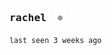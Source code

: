 ### <samp>rachel</samp> &nbsp; [<img height="20" src="https://raw.githubusercontent.com/rachel-ng/rachel-ng/main/src/etc/img.svg" alt="inactive"/>](https://github.com/rachel-ng)<sub><sup><samp></samp></sup></sub> &nbsp;

<sup><samp>last seen 3 weeks ago</samp></sup>

<!-- when the revolution comes where will you hide -->
